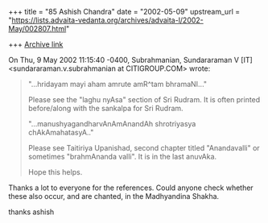 +++
title = "85 Ashish Chandra"
date = "2002-05-09"
upstream_url = "https://lists.advaita-vedanta.org/archives/advaita-l/2002-May/002807.html"

+++
[Archive link](https://lists.advaita-vedanta.org/archives/advaita-l/2002-May/002807.html)

On Thu, 9 May 2002 11:15:40 -0400, Subrahmanian, Sundararaman V [IT]
<sundararaman.v.subrahmanian at CITIGROUP.COM> wrote:

>"...hridayam mayi aham amrute amR^tam bhramaNI..."
>
>Please see the "laghu nyAsa" section of Sri Rudram.
>It is often printed before/along with the sankalpa for Sri Rudram.
>
>"...manushyagandharvAnAmAnandAh shrotriyasya chAkAmahatasyA.."
>
>Please see Taitiriya Upanishad, second chapter titled "Anandavalli" or
>sometimes "brahmAnanda valli".  It is in the last anuvAka.
>
>Hope this helps.
>

Thanks a lot to everyone for the references. Could anyone check whether
these also occur, and are chanted, in the Madhyandina Shakha.

thanks
ashish

